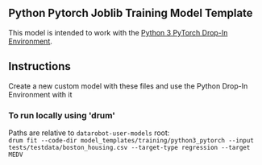 ## Python Pytorch Joblib Training Model Template

This model is intended to work with the [Python 3 PyTorch Drop-In Environment](../../../public_dropin_environments/python3_pytorch/).

## Instructions
Create a new custom model with these files and use the Python Drop-In Environment with it

### To run locally using 'drum'
Paths are relative to `datarobot-user-models` root:  
`drum fit --code-dir model_templates/training/python3_pytorch --input tests/testdata/boston_housing.csv --target-type regression --target MEDV`  
